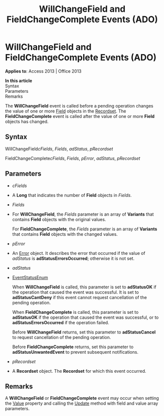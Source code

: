 ﻿---
title: WillChangeField and FieldChangeComplete Events (ADO)
TOCTitle: WillChangeField and FieldChangeComplete Events (ADO)
ms:assetid: bc4455a6-2925-33dc-d04f-8ea570e5e370
ms:mtpsurl: https://msdn.microsoft.com/en-us/library/JJ249904(v=office.15)
ms:contentKeyID: 48547407
ms.date: 09/18/2015
mtps_version: v=office.15
---

# WillChangeField and FieldChangeComplete Events (ADO)


**Applies to**: Access 2013 | Office 2013

**In this article**  
Syntax  
Parameters  
Remarks  

The **WillChangeField** event is called before a pending operation changes the value of one or more [Field](field-object-ado.md) objects in the [Recordset](recordset-object-ado.md). The **FieldChangeComplete** event is called after the value of one or more **Field** objects has changed.

## Syntax

WillChangeField*cFields*, *Fields*, *adStatus*, *pRecordset*

FieldChangeComplete*cFields*, *Fields*, *pError*, *adStatus*, *pRecordset*

## Parameters

  - *cFields*

  - A **Long** that indicates the number of **Field** objects in *Fields*.

  - *Fields*

  - For **WillChangeField**, the *Fields* parameter is an array of **Variants** that contains **Field** objects with the original values.  
      
    For **FieldChangeComplete**, the *Fields* parameter is an array of **Variants** that contains **Field** objects with the changed values.

  - *pError*

  - An [Error](error-object-ado.md) object. It describes the error that occurred if the value of *adStatus* is **adStatusErrorsOccurred**; otherwise it is not set.

  - *adStatus*

  - [EventStatusEnum](eventstatusenum.md)
    
    When **WillChangeField** is called, this parameter is set to **adStatusOK** if the operation that caused the event was successful. It is set to **adStatusCantDeny** if this event cannot request cancellation of the pending operation.
    
    When **FieldChangeComplete** is called, this parameter is set to **adStatusOK** if the operation that caused the event was successful, or to **adStatusErrorsOccurred** if the operation failed.
    
    Before **WillChangeField** returns, set this parameter to **adStatusCancel** to request cancellation of the pending operation.
    
    Before **FieldChangeComplete** returns, set this parameter to **adStatusUnwantedEvent** to prevent subsequent notifications.

  - *pRecordset*

  - A **Recordset** object. The **Recordset** for which this event occurred.

## Remarks

A **WillChangeField** or **FieldChangeComplete** event may occur when setting the [Value](value-property-ado.md) property and calling the [Update](update-method-ado.md) method with field and value array parameters.

